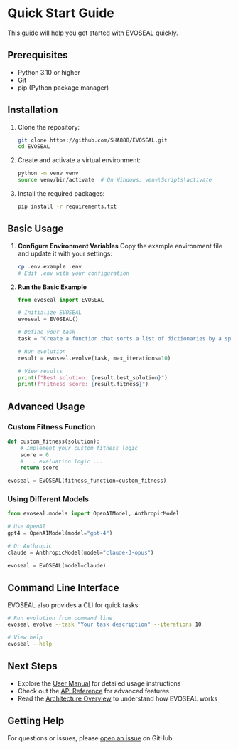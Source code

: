 # Quick Start Guide

This guide will help you get started with EVOSEAL quickly.

## Prerequisites

- Python 3.10 or higher
- Git
- pip (Python package manager)

## Installation

1. Clone the repository:
   ```bash
   git clone https://github.com/SHA888/EVOSEAL.git
   cd EVOSEAL
   ```

2. Create and activate a virtual environment:
   ```bash
   python -m venv venv
   source venv/bin/activate  # On Windows: venv\Scripts\activate
   ```

3. Install the required packages:
   ```bash
   pip install -r requirements.txt
   ```

## Basic Usage

1. **Configure Environment Variables**
   Copy the example environment file and update it with your settings:
   ```bash
   cp .env.example .env
   # Edit .env with your configuration
   ```

2. **Run the Basic Example**
   ```python
   from evoseal import EVOSEAL
   
   # Initialize EVOSEAL
   evoseal = EVOSEAL()
   
   # Define your task
   task = "Create a function that sorts a list of dictionaries by a specific key"
   
   # Run evolution
   result = evoseal.evolve(task, max_iterations=10)
   
   # View results
   print(f"Best solution: {result.best_solution}")
   print(f"Fitness score: {result.fitness}")
   ```

## Advanced Usage

### Custom Fitness Function

```python
def custom_fitness(solution):
    # Implement your custom fitness logic
    score = 0
    # ... evaluation logic ...
    return score

evoseal = EVOSEAL(fitness_function=custom_fitness)
```

### Using Different Models

```python
from evoseal.models import OpenAIModel, AnthropicModel

# Use OpenAI
gpt4 = OpenAIModel(model="gpt-4")

# Or Anthropic
claude = AnthropicModel(model="claude-3-opus")

evoseal = EVOSEAL(model=claude)
```

## Command Line Interface

EVOSEAL also provides a CLI for quick tasks:

```bash
# Run evolution from command line
evoseal evolve --task "Your task description" --iterations 10

# View help
evoseal --help
```

## Next Steps

- Explore the [User Manual](user/manual.md) for detailed usage instructions
- Check out the [API Reference](api/index.md) for advanced features
- Read the [Architecture Overview](architecture/overview.md) to understand how EVOSEAL works

## Getting Help

For questions or issues, please [open an issue](https://github.com/SHA888/EVOSEAL/issues) on GitHub.
